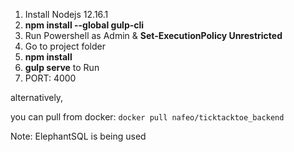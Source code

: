 1. Install Nodejs 12.16.1
2. **npm install --global gulp-cli**
3. Run Powershell as Admin & **Set-ExecutionPolicy Unrestricted**
4. Go to project folder
5. **npm install**
6. **gulp serve** to Run
7. PORT: 4000 

alternatively,

you can pull from docker: `docker pull nafeo/ticktacktoe_backend`

Note: ElephantSQL is being used